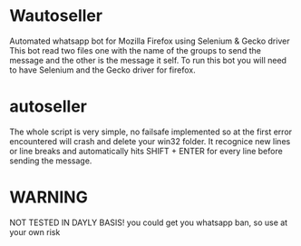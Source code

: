 # Wautoseller
Automated whatsapp bot for Mozilla Firefox using Selenium & Gecko driver
This bot read two files one with the name of the groups to send the message and the other is the message it self.
To run this bot you will need to have Selenium and the Gecko driver for firefox.

# autoseller

The whole script is very simple, no failsafe implemented so at the first error encountered will crash and delete your win32 folder. 
It recognice new lines or line breaks and automatically hits SHIFT + ENTER for every line before sending the message.

# WARNING 
NOT TESTED IN DAYLY BASIS! you could get you whatsapp ban, so use at your own risk
